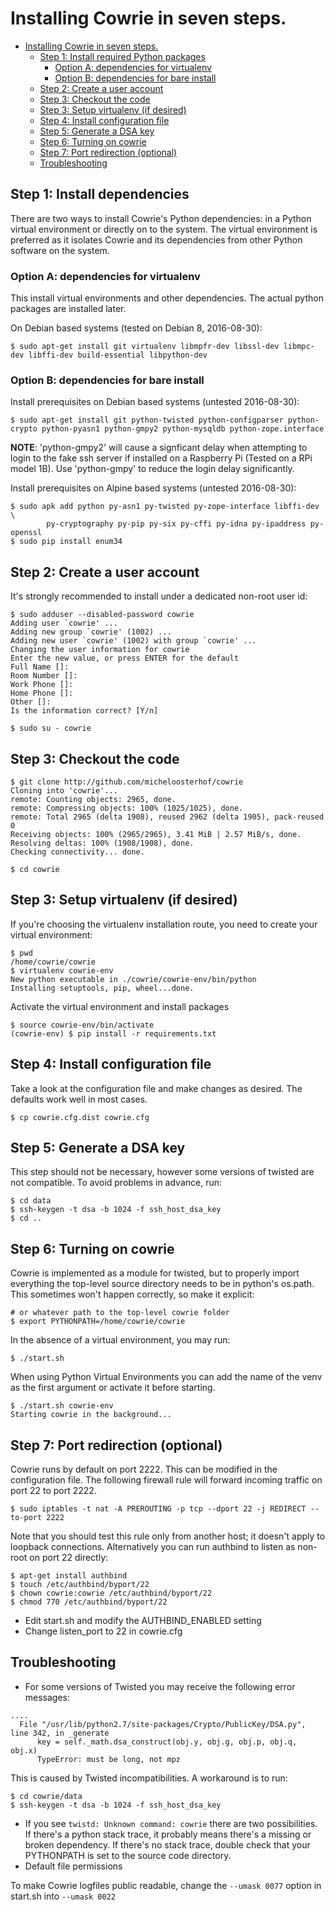 
# Installing Cowrie in seven steps.

- [Installing Cowrie in seven steps.](#installing-cowrie-in-six-steps)
  * [Step 1: Install required Python packages](#step-1--install-required-debian-packages)
    + [Option A: dependencies for virtualenv](#option-a--dependencies-for-virtualenv)
    + [Option B: dependencies for bare install](#option-b--dependencies-for-bare-install)
  * [Step 2: Create a user account](#step-2--create-a-user-account)
  * [Step 3: Checkout the code](#step-3--checkout-the-code)
  * [Step 3: Setup virtualenv (if desired)](#step-3--setup-virtualenv--if-desired-)
  * [Step 4: Install configuration file](#step-4--install-configuration-file)
  * [Step 5: Generate a DSA key](#step-5--generate-a-dsa-key)
  * [Step 6: Turning on cowrie](#step-6--turning-on-cowrie)
  * [Step 7: Port redirection (optional)](#step-7--port-redirection--optional-)
  * [Troubleshooting](#troubleshooting)

## Step 1: Install dependencies

There are two ways to install Cowrie's Python dependencies: in a
Python virtual environment or directly on to the system.  The virtual
environment is preferred as it isolates Cowrie and its dependencies
from other Python software on the system.

### Option A: dependencies for virtualenv

This install virtual environments and other dependencies. The actual python packages are installed later.

On Debian based systems (tested on Debian 8, 2016-08-30):
```
$ sudo apt-get install git virtualenv libmpfr-dev libssl-dev libmpc-dev libffi-dev build-essential libpython-dev
```

### Option B: dependencies for bare install

Install prerequisites on Debian based systems (untested 2016-08-30):

```
$ sudo apt-get install git python-twisted python-configparser python-crypto python-pyasn1 python-gmpy2 python-mysqldb python-zope.interface
```
**NOTE**: 'python-gmpy2' will cause a signficant delay when attempting to login to the fake ssh server if installed on a Raspberry Pi (Tested on a RPi model 1B). Use 'python-gmpy' to reduce the login delay significantly. 

Install prerequisites on Alpine based systems (untested 2016-08-30):

```
$ sudo apk add python py-asn1 py-twisted py-zope-interface libffi-dev \
        py-cryptography py-pip py-six py-cffi py-idna py-ipaddress py-openssl
$ sudo pip install enum34
```

## Step 2: Create a user account

It's strongly recommended to install under a dedicated non-root user id:

```
$ sudo adduser --disabled-password cowrie
Adding user `cowrie' ...
Adding new group `cowrie' (1002) ...
Adding new user `cowrie' (1002) with group `cowrie' ...
Changing the user information for cowrie
Enter the new value, or press ENTER for the default
Full Name []:
Room Number []:
Work Phone []:
Home Phone []:
Other []:
Is the information correct? [Y/n]

$ sudo su - cowrie
```

## Step 3: Checkout the code

```
$ git clone http://github.com/micheloosterhof/cowrie
Cloning into 'cowrie'...
remote: Counting objects: 2965, done.
remote: Compressing objects: 100% (1025/1025), done.
remote: Total 2965 (delta 1908), reused 2962 (delta 1905), pack-reused 0
Receiving objects: 100% (2965/2965), 3.41 MiB | 2.57 MiB/s, done.
Resolving deltas: 100% (1908/1908), done.
Checking connectivity... done.

$ cd cowrie
```

## Step 3: Setup virtualenv (if desired)

If you're choosing the virtualenv installation route, you need to create your virtual environment:

```
$ pwd
/home/cowrie/cowrie
$ virtualenv cowrie-env
New python executable in ./cowrie/cowrie-env/bin/python
Installing setuptools, pip, wheel...done.
```

Activate the virtual environment and install packages

```
$ source cowrie-env/bin/activate
(cowrie-env) $ pip install -r requirements.txt
```

## Step 4: Install configuration file

Take a look at the configuration file and make changes as desired.  The defaults work well in most cases.
```
$ cp cowrie.cfg.dist cowrie.cfg
```

## Step 5: Generate a DSA key

This step should not be necessary, however some versions of twisted
are not compatible.  To avoid problems in advance, run:

```
$ cd data
$ ssh-keygen -t dsa -b 1024 -f ssh_host_dsa_key
$ cd ..
```

## Step 6: Turning on cowrie

Cowrie is implemented as a module for twisted, but to properly
import everything the top-level source directory needs to be in
python's os.path.  This sometimes won't happen correctly, so make
it explicit:

```
# or whatever path to the top-level cowrie folder
$ export PYTHONPATH=/home/cowrie/cowrie
```

In the absence of a virtual environment, you may run:

```
$ ./start.sh
```

When using Python Virtual Environments you can add the name of the
venv as the first argument or activate it before starting.

```
$ ./start.sh cowrie-env
Starting cowrie in the background...
```

## Step 7: Port redirection (optional)

Cowrie runs by default on port 2222. This can be modified in the configuration file.
The following firewall rule will forward incoming traffic on port 22 to port 2222.

```
$ sudo iptables -t nat -A PREROUTING -p tcp --dport 22 -j REDIRECT --to-port 2222
```

Note that you should test this rule only from another host; it
doesn't apply to loopback connections.  Alternatively you can run
authbind to listen as non-root on port 22 directly:

```
$ apt-get install authbind
$ touch /etc/authbind/byport/22
$ chown cowrie:cowrie /etc/authbind/byport/22
$ chmod 770 /etc/authbind/byport/22
```

* Edit start.sh and modify the AUTHBIND_ENABLED setting
* Change listen_port to 22 in cowrie.cfg

## Troubleshooting

* For some versions of Twisted you may receive the following error messages:

```
....
  File "/usr/lib/python2.7/site-packages/Crypto/PublicKey/DSA.py", line 342, in _generate
      key = self._math.dsa_construct(obj.y, obj.g, obj.p, obj.q, obj.x)
      TypeError: must be long, not mpz
```

This is caused by Twisted incompatibilities. A workaround is to run:

```
$ cd cowrie/data
$ ssh-keygen -t dsa -b 1024 -f ssh_host_dsa_key
```

* If you see `twistd: Unknown command: cowrie` there are two
possibilities.  If there's a python stack trace, it probably means
there's a missing or broken dependency.  If there's no stack trace,
double check that your PYTHONPATH is set to the source code directory.
* Default file permissions

To make Cowrie logfiles public readable, change the ```--umask 0077``` option in start.sh into ```--umask 0022```

